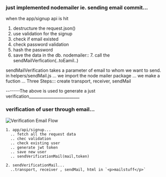 ### just implemented nodemailer ie. sending email  commit...
 when the app/signup api is hit
  1. destructure the request.json()
  2. use validation for the signup 
  3. check if email existed
  4. check password validation
  5. hash the password
  6. save the data in the db.
     nodemailer::
    7. call the sendMailVerfication(..toEamil..)

  sendMailVerification takes a parameter of email to whom we want to send.
in helpers/sendMail.js
... we import the node mailer package
... we make a fuction
... Three Steps:::
    create transport, receiver, sendMail

-------The above is used to generate a just verification_________________________

### verification of user through email...
  ![Verification Email Flow](./public/mailVerification-readme.png)


    1. app/api/signup...
      .. fetch all the request data
      .. chec validation
      .. check existing user
      .. generate jwt token
      .. save new user
      .. sendVerificationMail(mail,token)
    
    2. sendVerificationMail...
      ..transport, receiver , sendMail, html in `<p>mailstuff</p>` 
  